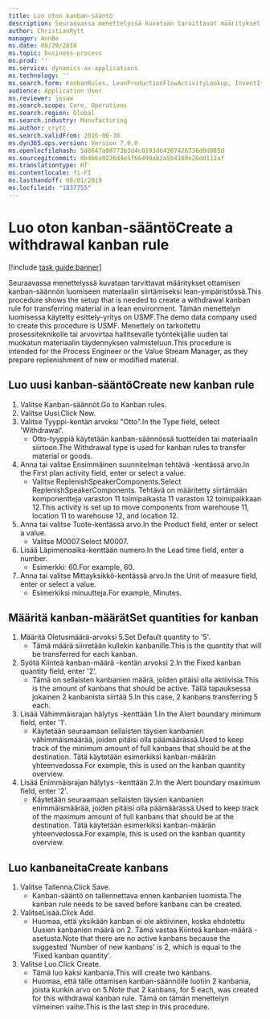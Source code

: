 ```yaml
---
title: Luo oton kanban-sääntö
description: Seuraavassa menettelyssä kuvataan tarvittavat määritykset ottamisen kanban-säännön luomiseen materiaalin siirtämiseksi lean-ympäristössä.
author: ChristianRytt
manager: AnnBe
ms.date: 08/29/2018
ms.topic: business-process
ms.prod: ''
ms.service: dynamics-ax-applications
ms.technology: ''
ms.search.form: KanbanRules, LeanProductionFlowActivityLookup, InventItemIdLookupSimple, UnitOfMeasureLookup, KanbanCreate
audience: Application User
ms.reviewer: josaw
ms.search.scope: Core, Operations
ms.search.region: Global
ms.search.industry: Manufacturing
ms.author: crytt
ms.search.validFrom: 2016-06-30
ms.dyn365.ops.version: Version 7.0.0
ms.openlocfilehash: 5d8647a88773b3d4c0193d64307426736d0d085d
ms.sourcegitcommit: 8b4b6a9226d4e5f66498ab2a5b4160e26dd112af
ms.translationtype: HT
ms.contentlocale: fi-FI
ms.lasthandoff: 08/01/2019
ms.locfileid: "1837755"
---
```

# <a name="create-a-withdrawal-kanban-rule"></a><span data-ttu-id="66cb0-103">Luo oton kanban-sääntö</span><span class="sxs-lookup"><span data-stu-id="66cb0-103">Create a withdrawal kanban rule</span></span>

[!include [task guide banner](../../includes/task-guide-banner.md)]

<span data-ttu-id="66cb0-104">Seuraavassa menettelyssä kuvataan tarvittavat määritykset ottamisen kanban-säännön luomiseen materiaalin siirtämiseksi lean-ympäristössä.</span><span class="sxs-lookup"><span data-stu-id="66cb0-104">This procedure shows the setup that is needed to create a withdrawal kanban rule for transferring material in a lean environment.</span></span> <span data-ttu-id="66cb0-105">Tämän menettelyn luomisessa käytetty esittely-yritys on USMF.</span><span class="sxs-lookup"><span data-stu-id="66cb0-105">The demo data company used to create this procedure is USMF.</span></span> <span data-ttu-id="66cb0-106">Menettely on tarkoitettu prosessiteknikolle tai arvovirtaa hallitsevalle työntekijälle uuden tai muokatun materiaalin täydennyksen valmisteluun.</span><span class="sxs-lookup"><span data-stu-id="66cb0-106">This procedure is intended for the Process Engineer or the Value Stream Manager, as they prepare replenishment of new or modified material.</span></span>


## <a name="create-new-kanban-rule"></a><span data-ttu-id="66cb0-107">Luo uusi kanban-sääntö</span><span class="sxs-lookup"><span data-stu-id="66cb0-107">Create new kanban rule</span></span>
1. <span data-ttu-id="66cb0-108">Valitse Kanban-säännöt.</span><span class="sxs-lookup"><span data-stu-id="66cb0-108">Go to Kanban rules.</span></span>
2. <span data-ttu-id="66cb0-109">Valitse Uusi.</span><span class="sxs-lookup"><span data-stu-id="66cb0-109">Click New.</span></span>
3. <span data-ttu-id="66cb0-110">Valitse Tyyppi-kentän arvoksi "Otto".</span><span class="sxs-lookup"><span data-stu-id="66cb0-110">In the Type field, select 'Withdrawal'.</span></span>
    * <span data-ttu-id="66cb0-111">Otto-tyyppiä käytetään kanban-säännössä tuotteiden tai materiaalin siirtoon.</span><span class="sxs-lookup"><span data-stu-id="66cb0-111">The Withdrawal type is used for kanban rules to transfer material or goods.</span></span>  
4. <span data-ttu-id="66cb0-112">Anna tai valitse Ensimmäinen suunnitelman tehtävä -kentässä arvo.</span><span class="sxs-lookup"><span data-stu-id="66cb0-112">In the First plan activity field, enter or select a value.</span></span>
    * <span data-ttu-id="66cb0-113">Valitse ReplenishSpeakerComponents.</span><span class="sxs-lookup"><span data-stu-id="66cb0-113">Select ReplenishSpeakerComponents.</span></span>   <span data-ttu-id="66cb0-114">Tehtävä on määritetty siirtämään komponentteja varaston 11 toimipaikasta 11 varaston 12 toimipaikkaan 12.</span><span class="sxs-lookup"><span data-stu-id="66cb0-114">This activity is set up to move components from warehouse 11, location 11 to warehouse 12, and location 12.</span></span>  
5. <span data-ttu-id="66cb0-115">Anna tai valitse Tuote-kentässä arvo.</span><span class="sxs-lookup"><span data-stu-id="66cb0-115">In the Product field, enter or select a value.</span></span>
    * <span data-ttu-id="66cb0-116">Valitse M0007.</span><span class="sxs-lookup"><span data-stu-id="66cb0-116">Select M0007.</span></span>  
6. <span data-ttu-id="66cb0-117">Lisää Läpimenoaika-kenttään numero.</span><span class="sxs-lookup"><span data-stu-id="66cb0-117">In the Lead time field, enter a number.</span></span>
    * <span data-ttu-id="66cb0-118">Esimerkki: 60.</span><span class="sxs-lookup"><span data-stu-id="66cb0-118">For example, 60.</span></span>  
7. <span data-ttu-id="66cb0-119">Anna tai valitse Mittayksikkö-kentässä arvo.</span><span class="sxs-lookup"><span data-stu-id="66cb0-119">In the Unit of measure field, enter or select a value.</span></span>
    * <span data-ttu-id="66cb0-120">Esimerkiksi minuutteja.</span><span class="sxs-lookup"><span data-stu-id="66cb0-120">For example, Minutes.</span></span>  

## <a name="set-quantities-for-kanban"></a><span data-ttu-id="66cb0-121">Määritä kanban-määrät</span><span class="sxs-lookup"><span data-stu-id="66cb0-121">Set quantities for kanban</span></span>
1. <span data-ttu-id="66cb0-122">Määritä Oletusmäärä-arvoksi 5.</span><span class="sxs-lookup"><span data-stu-id="66cb0-122">Set Default quantity to '5'.</span></span>
    * <span data-ttu-id="66cb0-123">Tämä määrä siirretään kullekin kanbanille.</span><span class="sxs-lookup"><span data-stu-id="66cb0-123">This is the quantity that will be transferred for each kanban.</span></span>  
2. <span data-ttu-id="66cb0-124">Syötä Kiinteä kanban-määrä -kentän arvoksi 2.</span><span class="sxs-lookup"><span data-stu-id="66cb0-124">In the Fixed kanban quantity field, enter '2'.</span></span>
    * <span data-ttu-id="66cb0-125">Tämä on sellaisten kanbanien määrä, joiden pitäisi olla aktiivisia.</span><span class="sxs-lookup"><span data-stu-id="66cb0-125">This is the amount of kanbans that should be active.</span></span> <span data-ttu-id="66cb0-126">Tällä tapauksessa jokainen 2 kanbanista siirtää 5.</span><span class="sxs-lookup"><span data-stu-id="66cb0-126">In this case, 2 kanbans transferring 5 each.</span></span>  
3. <span data-ttu-id="66cb0-127">Lisää Vähimmäisrajan hälytys -kenttään 1.</span><span class="sxs-lookup"><span data-stu-id="66cb0-127">In the Alert boundary minimum field, enter '1'.</span></span>
    * <span data-ttu-id="66cb0-128">Käytetään seuraamaan sellaisten täysien kanbanien vähimmäismäärää, joiden pitäisi olla päämäärässä.</span><span class="sxs-lookup"><span data-stu-id="66cb0-128">Used to keep track of the minimum amount of full kanbans that should be at the destination.</span></span> <span data-ttu-id="66cb0-129">Tätä käytetään esimerkiksi kanban-määrän yhteenvedossa.</span><span class="sxs-lookup"><span data-stu-id="66cb0-129">For example, this is used on the kanban quantity overview.</span></span>  
4. <span data-ttu-id="66cb0-130">Lisää Enimmäisrajan hälytys -kenttään 2.</span><span class="sxs-lookup"><span data-stu-id="66cb0-130">In the Alert boundary maximum field, enter '2'.</span></span>
    * <span data-ttu-id="66cb0-131">Käytetään seuraamaan sellaisten täysien kanbanien enimmäismäärää, joiden pitäisi olla päämäärässä.</span><span class="sxs-lookup"><span data-stu-id="66cb0-131">Used to keep track of the maximum amount of full kanbans that should be at the destination.</span></span> <span data-ttu-id="66cb0-132">Tätä käytetään esimerkiksi kanban-määrän yhteenvedossa.</span><span class="sxs-lookup"><span data-stu-id="66cb0-132">For example, this is used on the kanban quantity overview.</span></span>  

## <a name="create-kanbans"></a><span data-ttu-id="66cb0-133">Luo kanbaneita</span><span class="sxs-lookup"><span data-stu-id="66cb0-133">Create kanbans</span></span>
1. <span data-ttu-id="66cb0-134">Valitse Tallenna.</span><span class="sxs-lookup"><span data-stu-id="66cb0-134">Click Save.</span></span>
    * <span data-ttu-id="66cb0-135">Kanban-sääntö on tallennettava ennen kanbanien luomista.</span><span class="sxs-lookup"><span data-stu-id="66cb0-135">The kanban rule needs to be saved before kanbans can be created.</span></span>  
2. <span data-ttu-id="66cb0-136">ValitseLisää.</span><span class="sxs-lookup"><span data-stu-id="66cb0-136">Click Add.</span></span>
    * <span data-ttu-id="66cb0-137">Huomaa, että yksikään kanban ei ole aktiivinen, koska ehdotettu Uusien kanbanien määrä on 2. Tämä vastaa Kiinteä kanban-määrä -asetusta.</span><span class="sxs-lookup"><span data-stu-id="66cb0-137">Note that there are no active kanbans because the suggested 'Number of new kanbans' is 2, which is equal to the 'Fixed kanban quantity'.</span></span>  
3. <span data-ttu-id="66cb0-138">Valitse Luo.</span><span class="sxs-lookup"><span data-stu-id="66cb0-138">Click Create.</span></span>
    * <span data-ttu-id="66cb0-139">Tämä luo kaksi kanbania.</span><span class="sxs-lookup"><span data-stu-id="66cb0-139">This will create two kanbans.</span></span>  
    * <span data-ttu-id="66cb0-140">Huomaa, että tälle ottamisen kanban-säännölle luotiin 2 kanbania, joista kunkin arvo on 5.</span><span class="sxs-lookup"><span data-stu-id="66cb0-140">Note that 2 kanbans, for 5 each, was created for this withdrawal kanban rule.</span></span>  <span data-ttu-id="66cb0-141">Tämä on tämän menettelyn viimeinen vaihe.</span><span class="sxs-lookup"><span data-stu-id="66cb0-141">This is the last step in this procedure.</span></span>  

